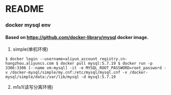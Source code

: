 # README

### docker mysql env
#### Based on https://github.com/docker-library/mysql docker image.

1. simple(单机环境)

`
$ docker login --username=aliyun_account registry.cn-hangzhou.aliyuncs.com
$ docker pull mysql:5.7.19
$ docker run -p 3306:3306 [--name vm-mysql] -it -e MYSQL_ROOT_PASSWORD=root_password -v /docker-mysql/simple/my.cnf:/etc/mysql/mysql.cnf -v /docker-mysql/simple/data:/var/lib/mysql -d mysql:5.7.19
`


2. m1s1(读写分离环境)
